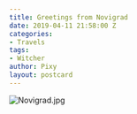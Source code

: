 ```yaml
---
title: Greetings from Novigrad
date: 2019-04-11 21:58:00 Z
categories:
- Travels
tags:
- Witcher
author: Pixy
layout: postcard
---
```


![Novigrad.jpg](/uploads/Novigrad.jpg)